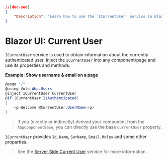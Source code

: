 ```json
//[doc-seo]
{
    "Description": "Learn how to use the `ICurrentUser` service in Blazor to access and display authenticated user information seamlessly."
}
```

# Blazor UI: Current User

`ICurrentUser` service is used to obtain information about the currently authenticated user. Inject the `ICurrentUser` into any component/page and use its properties and methods.

**Example: Show username & email on a page**

````csharp
@page "/"
@using Volo.Abp.Users
@inject ICurrentUser CurrentUser
@if (CurrentUser.IsAuthenticated)
{
    <p>Welcome @CurrentUser.UserName</p>
}
````

> If you (directly or indirectly) derived your component from the `AbpComponentBase`, you can directly use the base `CurrentUser` property.

`ICurrentUser` provides `Id`, `Name`, `SurName`, `Email`, `Roles` and some other properties.

> See the [Server Side Current User](../../infrastructure/current-user.md) service for more information.

